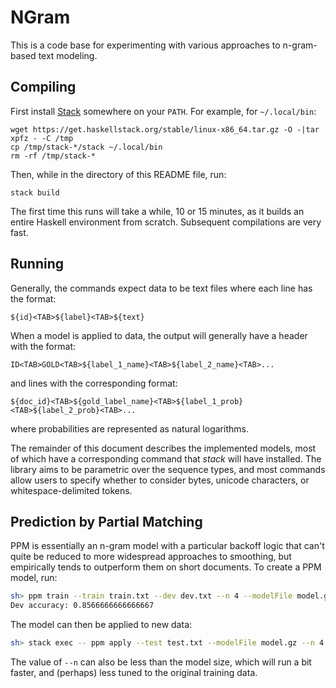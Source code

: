 # NGram

This is a code base for experimenting with various approaches to n-gram-based
text modeling.

## Compiling

First install [Stack](https://docs.haskellstack.org) somewhere on your `PATH`.  For example, for `~/.local/bin`:

```
wget https://get.haskellstack.org/stable/linux-x86_64.tar.gz -O -|tar xpfz - -C /tmp
cp /tmp/stack-*/stack ~/.local/bin
rm -rf /tmp/stack-*
```

Then, while in the directory of this README file, run:

```
stack build
```

The first time this runs will take a while, 10 or 15 minutes, as it builds an entire Haskell environment from scratch.  Subsequent compilations are very fast.

## Running

Generally, the commands expect data to be text files where each line has the format:

```
${id}<TAB>${label}<TAB>${text}
```

When a model is applied to data, the output will generally have a header
with the format:

```
ID<TAB>GOLD<TAB>${label_1_name}<TAB>${label_2_name}<TAB>...
```

and lines with the corresponding format:

```
${doc_id}<TAB>${gold_label_name}<TAB>${label_1_prob}<TAB>${label_2_prob}<TAB>...
```

where probabilities are represented as natural logarithms.

The remainder of this document describes the implemented models, most of which
have a corresponding command that *stack* will have installed.  The library aims
to be parametric over the sequence types, and most commands allow users to 
specify whether to consider bytes, unicode characters, or whitespace-delimited 
tokens.

## Prediction by Partial Matching

PPM is essentially an n-gram model with a particular backoff logic that can't 
quite be reduced to more widespread approaches to smoothing, but empirically 
tends to outperform them on short documents.  To create a PPM model, run:

```bash
sh> ppm train --train train.txt --dev dev.txt --n 4 --modelFile model.gz
Dev accuracy: 0.8566666666666667
```

The model can then be applied to new data:

```bash
sh> stack exec -- ppm apply --test test.txt --modelFile model.gz --n 4 --scoresFile scores.txt
```

The value of `--n` can also be less than the model size, which will run a bit 
faster, and (perhaps) less tuned to the original training data.
